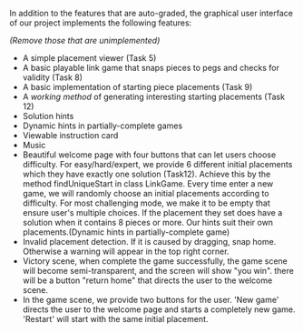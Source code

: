 In addition to the features that are auto-graded, the graphical user interface
of our project implements the following features:

*(Remove those that are unimplemented)*

 - A simple placement viewer (Task 5)
 - A basic playable link game that snaps pieces to pegs and checks for validity (Task 8)
 - A basic implementation  of starting piece placements (Task 9)
 - A _working method_ of generating interesting starting placements (Task 12)
 - Solution hints
 - Dynamic hints in partially-complete games
 - Viewable instruction card
 - Music
 - Beautiful welcome page with four buttons that can let users choose difficulty. For easy/hard/expert, we provide 6 different initial placements which they have
   exactly one solution (Task12). Achieve this by the method findUniqueStart in class LinkGame.
   Every time enter a new game, we will randomly choose an initial placements according to difficulty.
   For most challenging mode, we make it to be empty that ensure user's multiple choices. If the placement they set  does have a solution
   when it contains 8 pieces or more. Our hints suit their own placements.(Dynamic hints in partially-complete game)
 - Invalid placement detection. If it is caused by dragging, snap home. Otherwise a warning will appear in the top right corner.
 - Victory scene, when complete the game successfully, the game scene will become semi-transparent, and the screen will show "you win". there will be a button
   "return home" that directs the user to the welcome scene.
 - In the game scene, we provide two buttons for the user. 'New game' directs the user to the welcome page and starts a completely new game.
   'Restart' will start with the same initial placement.

